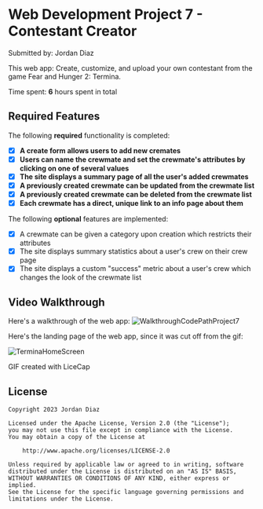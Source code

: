 # Web Development Project 7 - Contestant Creator

Submitted by: Jordan Diaz

This web app: Create, customize, and upload your own contestant from the game Fear and Hunger 2: Termina.

Time spent: **6** hours spent in total

## Required Features

The following **required** functionality is completed:

- [x] **A create form allows users to add new cremates**
- [x] **Users can name the crewmate and set the crewmate's attributes by clicking on one of several values**
- [x] **The site displays a summary page of all the user's added crewmates**
- [x] **A previously created crewmate can be updated from the crewmate list**
- [x] **A previously created crewmate can be deleted from the crewmate list**
- [x] **Each crewmate has a direct, unique link to an info page about them**

The following **optional** features are implemented:

- [x] A crewmate can be given a category upon creation which restricts their attributes
- [x] The site displays summary statistics about a user's crew on their crew page
- [x] The site displays a custom "success" metric about a user's crew which changes the look of the crewmate list

## Video Walkthrough

Here's a walkthrough of the web app:
![WalkthroughCodePathProject7](https://github.com/JrodanDiaz/CodePath-Project7/assets/129818825/72d78a98-cdc1-432f-9008-88b954781c57)

Here's the landing page of the web app, since it was cut off from the gif:

![TerminaHomeScreen](https://github.com/JrodanDiaz/CodePath-Project7/assets/129818825/62aa622d-3600-4668-bf96-78abe7e97459)


GIF created with LiceCap

## License

    Copyright 2023 Jordan Diaz

    Licensed under the Apache License, Version 2.0 (the "License");
    you may not use this file except in compliance with the License.
    You may obtain a copy of the License at

        http://www.apache.org/licenses/LICENSE-2.0

    Unless required by applicable law or agreed to in writing, software
    distributed under the License is distributed on an "AS IS" BASIS,
    WITHOUT WARRANTIES OR CONDITIONS OF ANY KIND, either express or implied.
    See the License for the specific language governing permissions and
    limitations under the License.
